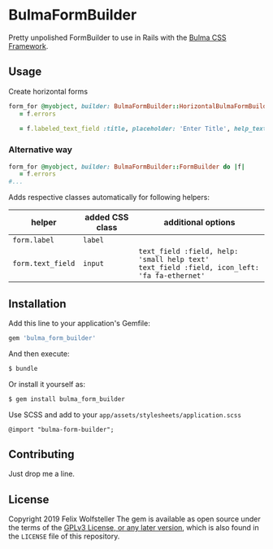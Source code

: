 # BulmaFormBuilder

Pretty unpolished FormBuilder to use in Rails with the [Bulma CSS Framework](https://bulma.io).

## Usage

Create horizontal forms
```ruby
form_for @myobject, builder: BulmaFormBuilder::HorizontalBulmaFormBuilder do |f|
   = f.errors
 
   = f.labeled_text_field :title, placeholder: 'Enter Title', help_text: 'Remember to have a snappy title', icon: 'fa-star'

```

### Alternative way

```ruby
form_for @myobject, builder: BulmaFormBuilder::FormBuilder do |f|
   = f.errors
#...
```

Adds respective classes automatically for following helpers:

| helper | added CSS class | additional options|
|--|--|--|
| `form.label`      | `label` | |
| `form.text_field` | `input` | `text_field :field, help: 'small help text'` <br/> `text_field :field, icon_left: 'fa fa-ethernet'`|
 

## Installation
Add this line to your application's Gemfile:

```ruby
gem 'bulma_form_builder'
```

And then execute:
```bash
$ bundle
```

Or install it yourself as:
```bash
$ gem install bulma_form_builder
```

Use SCSS and add to your `app/assets/stylesheets/application.scss`
```
@import "bulma-form-builder";
```

## Contributing
Just drop me a line.

## License
Copyright 2019 Felix Wolfsteller
The gem is available as open source under the terms of the [GPLv3 License, or any later version](https://opensource.org/licenses/GPL-3.0), which is also found in the `LICENSE` file of this repository.
